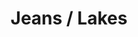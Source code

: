 ---
ee_id: '4372'
site: '1'
type: '2'
long_id: 2016-100 Jeans / Lakes
url: 2016-100-jeans-lakes
title: Jeans / Lakes
year: '2016'
medium: 1920x1080 H.264/MPEG-4 Part 10 looped digital file (from 11 lossless TIFS),
  media player, 65–75” flatscreen, armature, various cables
commission:
dims:
pitch:
ps:
live_url:
related:
youtube:
imgs: jeans-lakes-2016-100-install-database-dt.jpg
subheading:
display_year: '2016'
download:
add_credit:
add_credits:
related_code:
layout: things-i-made
---